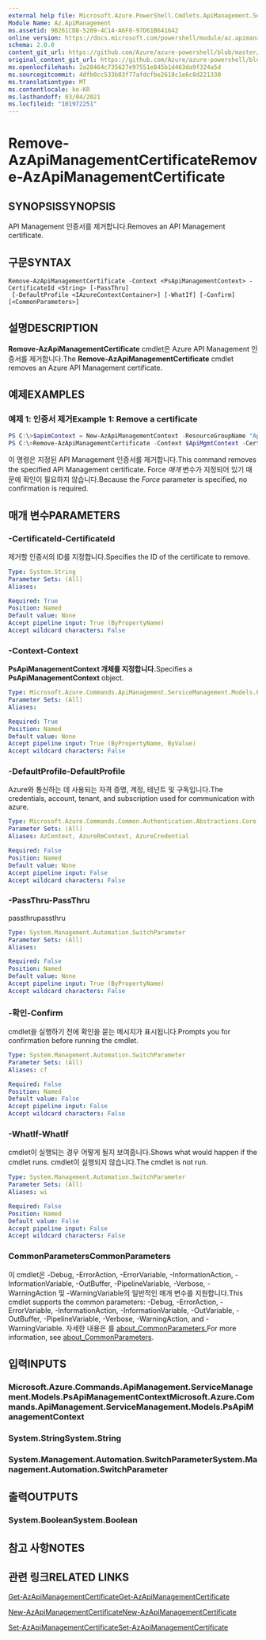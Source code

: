 ```yaml
---
external help file: Microsoft.Azure.PowerShell.Cmdlets.ApiManagement.ServiceManagement.dll-Help.xml
Module Name: Az.ApiManagement
ms.assetid: 9B261CD8-5209-4C14-A6F8-97D61B641642
online version: https://docs.microsoft.com/powershell/module/az.apimanagement/remove-azapimanagementcertificate
schema: 2.0.0
content_git_url: https://github.com/Azure/azure-powershell/blob/master/src/ApiManagement/ApiManagement/help/Remove-AzApiManagementCertificate.md
original_content_git_url: https://github.com/Azure/azure-powershell/blob/master/src/ApiManagement/ApiManagement/help/Remove-AzApiManagementCertificate.md
ms.openlocfilehash: 2a28464c735627e97551e845b1d463da9f324a5d
ms.sourcegitcommit: 4dfb0cc533b83f77afdcfbe2618c1e6c8d221330
ms.translationtype: MT
ms.contentlocale: ko-KR
ms.lasthandoff: 03/04/2021
ms.locfileid: "101972251"
---
```

# <span data-ttu-id="2bf6c-101">Remove-AzApiManagementCertificate</span><span class="sxs-lookup"><span data-stu-id="2bf6c-101">Remove-AzApiManagementCertificate</span></span>

## <span data-ttu-id="2bf6c-102">SYNOPSIS</span><span class="sxs-lookup"><span data-stu-id="2bf6c-102">SYNOPSIS</span></span>
<span data-ttu-id="2bf6c-103">API Management 인증서를 제거합니다.</span><span class="sxs-lookup"><span data-stu-id="2bf6c-103">Removes an API Management certificate.</span></span>

## <span data-ttu-id="2bf6c-104">구문</span><span class="sxs-lookup"><span data-stu-id="2bf6c-104">SYNTAX</span></span>

```
Remove-AzApiManagementCertificate -Context <PsApiManagementContext> -CertificateId <String> [-PassThru]
 [-DefaultProfile <IAzureContextContainer>] [-WhatIf] [-Confirm] [<CommonParameters>]
```

## <span data-ttu-id="2bf6c-105">설명</span><span class="sxs-lookup"><span data-stu-id="2bf6c-105">DESCRIPTION</span></span>
<span data-ttu-id="2bf6c-106">**Remove-AzApiManagementCertificate** cmdlet은 Azure API Management 인증서를 제거합니다.</span><span class="sxs-lookup"><span data-stu-id="2bf6c-106">The **Remove-AzApiManagementCertificate** cmdlet removes an Azure API Management certificate.</span></span>

## <span data-ttu-id="2bf6c-107">예제</span><span class="sxs-lookup"><span data-stu-id="2bf6c-107">EXAMPLES</span></span>

### <span data-ttu-id="2bf6c-108">예제 1: 인증서 제거</span><span class="sxs-lookup"><span data-stu-id="2bf6c-108">Example 1: Remove a certificate</span></span>
```powershell
PS C:\>$apimContext = New-AzApiManagementContext -ResourceGroupName "Api-Default-WestUS" -ServiceName "contoso"
PS C:\>Remove-AzApiManagementCertificate -Context $ApiMgmtContext -CertificateId "0123456789" -Force
```

<span data-ttu-id="2bf6c-109">이 명령은 지정된 API Management 인증서를 제거합니다.</span><span class="sxs-lookup"><span data-stu-id="2bf6c-109">This command removes the specified API Management certificate.</span></span>
<span data-ttu-id="2bf6c-110">Force *매개* 변수가 지정되어 있기 때문에 확인이 필요하지 않습니다.</span><span class="sxs-lookup"><span data-stu-id="2bf6c-110">Because the *Force* parameter is specified, no confirmation is required.</span></span>

## <span data-ttu-id="2bf6c-111">매개 변수</span><span class="sxs-lookup"><span data-stu-id="2bf6c-111">PARAMETERS</span></span>

### <span data-ttu-id="2bf6c-112">-CertificateId</span><span class="sxs-lookup"><span data-stu-id="2bf6c-112">-CertificateId</span></span>
<span data-ttu-id="2bf6c-113">제거할 인증서의 ID를 지정합니다.</span><span class="sxs-lookup"><span data-stu-id="2bf6c-113">Specifies the ID of the certificate to remove.</span></span>

```yaml
Type: System.String
Parameter Sets: (All)
Aliases:

Required: True
Position: Named
Default value: None
Accept pipeline input: True (ByPropertyName)
Accept wildcard characters: False
```

### <span data-ttu-id="2bf6c-114">-Context</span><span class="sxs-lookup"><span data-stu-id="2bf6c-114">-Context</span></span>
<span data-ttu-id="2bf6c-115">**PsApiManagementContext 개체를 지정합니다.**</span><span class="sxs-lookup"><span data-stu-id="2bf6c-115">Specifies a **PsApiManagementContext** object.</span></span>

```yaml
Type: Microsoft.Azure.Commands.ApiManagement.ServiceManagement.Models.PsApiManagementContext
Parameter Sets: (All)
Aliases:

Required: True
Position: Named
Default value: None
Accept pipeline input: True (ByPropertyName, ByValue)
Accept wildcard characters: False
```

### <span data-ttu-id="2bf6c-116">-DefaultProfile</span><span class="sxs-lookup"><span data-stu-id="2bf6c-116">-DefaultProfile</span></span>
<span data-ttu-id="2bf6c-117">Azure와 통신하는 데 사용되는 자격 증명, 계정, 테넌트 및 구독입니다.</span><span class="sxs-lookup"><span data-stu-id="2bf6c-117">The credentials, account, tenant, and subscription used for communication with azure.</span></span>

```yaml
Type: Microsoft.Azure.Commands.Common.Authentication.Abstractions.Core.IAzureContextContainer
Parameter Sets: (All)
Aliases: AzContext, AzureRmContext, AzureCredential

Required: False
Position: Named
Default value: None
Accept pipeline input: False
Accept wildcard characters: False
```

### <span data-ttu-id="2bf6c-118">-PassThru</span><span class="sxs-lookup"><span data-stu-id="2bf6c-118">-PassThru</span></span>
<span data-ttu-id="2bf6c-119">passthru</span><span class="sxs-lookup"><span data-stu-id="2bf6c-119">passthru</span></span>

```yaml
Type: System.Management.Automation.SwitchParameter
Parameter Sets: (All)
Aliases:

Required: False
Position: Named
Default value: None
Accept pipeline input: True (ByPropertyName)
Accept wildcard characters: False
```

### <span data-ttu-id="2bf6c-120">-확인</span><span class="sxs-lookup"><span data-stu-id="2bf6c-120">-Confirm</span></span>
<span data-ttu-id="2bf6c-121">cmdlet을 실행하기 전에 확인을 묻는 메시지가 표시됩니다.</span><span class="sxs-lookup"><span data-stu-id="2bf6c-121">Prompts you for confirmation before running the cmdlet.</span></span>

```yaml
Type: System.Management.Automation.SwitchParameter
Parameter Sets: (All)
Aliases: cf

Required: False
Position: Named
Default value: False
Accept pipeline input: False
Accept wildcard characters: False
```

### <span data-ttu-id="2bf6c-122">-WhatIf</span><span class="sxs-lookup"><span data-stu-id="2bf6c-122">-WhatIf</span></span>
<span data-ttu-id="2bf6c-123">cmdlet이 실행되는 경우 어떻게 될지 보여줍니다.</span><span class="sxs-lookup"><span data-stu-id="2bf6c-123">Shows what would happen if the cmdlet runs.</span></span>
<span data-ttu-id="2bf6c-124">cmdlet이 실행되지 않습니다.</span><span class="sxs-lookup"><span data-stu-id="2bf6c-124">The cmdlet is not run.</span></span>

```yaml
Type: System.Management.Automation.SwitchParameter
Parameter Sets: (All)
Aliases: wi

Required: False
Position: Named
Default value: False
Accept pipeline input: False
Accept wildcard characters: False
```

### <span data-ttu-id="2bf6c-125">CommonParameters</span><span class="sxs-lookup"><span data-stu-id="2bf6c-125">CommonParameters</span></span>
<span data-ttu-id="2bf6c-126">이 cmdlet은 -Debug, -ErrorAction, -ErrorVariable, -InformationAction, -InformationVariable, -OutBuffer, -PipelineVariable, -Verbose, -WarningAction 및 -WarningVariable의 일반적인 매개 변수를 지원합니다.</span><span class="sxs-lookup"><span data-stu-id="2bf6c-126">This cmdlet supports the common parameters: -Debug, -ErrorAction, -ErrorVariable, -InformationAction, -InformationVariable, -OutVariable, -OutBuffer, -PipelineVariable, -Verbose, -WarningAction, and -WarningVariable.</span></span> <span data-ttu-id="2bf6c-127">자세한 내용은 를 [about_CommonParameters.](http://go.microsoft.com/fwlink/?LinkID=113216)</span><span class="sxs-lookup"><span data-stu-id="2bf6c-127">For more information, see [about_CommonParameters](http://go.microsoft.com/fwlink/?LinkID=113216).</span></span>

## <span data-ttu-id="2bf6c-128">입력</span><span class="sxs-lookup"><span data-stu-id="2bf6c-128">INPUTS</span></span>

### <span data-ttu-id="2bf6c-129">Microsoft.Azure.Commands.ApiManagement.ServiceManagement.Models.PsApiManagementContext</span><span class="sxs-lookup"><span data-stu-id="2bf6c-129">Microsoft.Azure.Commands.ApiManagement.ServiceManagement.Models.PsApiManagementContext</span></span>

### <span data-ttu-id="2bf6c-130">System.String</span><span class="sxs-lookup"><span data-stu-id="2bf6c-130">System.String</span></span>

### <span data-ttu-id="2bf6c-131">System.Management.Automation.SwitchParameter</span><span class="sxs-lookup"><span data-stu-id="2bf6c-131">System.Management.Automation.SwitchParameter</span></span>

## <span data-ttu-id="2bf6c-132">출력</span><span class="sxs-lookup"><span data-stu-id="2bf6c-132">OUTPUTS</span></span>

### <span data-ttu-id="2bf6c-133">System.Boolean</span><span class="sxs-lookup"><span data-stu-id="2bf6c-133">System.Boolean</span></span>

## <span data-ttu-id="2bf6c-134">참고 사항</span><span class="sxs-lookup"><span data-stu-id="2bf6c-134">NOTES</span></span>

## <span data-ttu-id="2bf6c-135">관련 링크</span><span class="sxs-lookup"><span data-stu-id="2bf6c-135">RELATED LINKS</span></span>

[<span data-ttu-id="2bf6c-136">Get-AzApiManagementCertificate</span><span class="sxs-lookup"><span data-stu-id="2bf6c-136">Get-AzApiManagementCertificate</span></span>](./Get-AzApiManagementCertificate.md)

[<span data-ttu-id="2bf6c-137">New-AzApiManagementCertificate</span><span class="sxs-lookup"><span data-stu-id="2bf6c-137">New-AzApiManagementCertificate</span></span>](./New-AzApiManagementCertificate.md)

[<span data-ttu-id="2bf6c-138">Set-AzApiManagementCertificate</span><span class="sxs-lookup"><span data-stu-id="2bf6c-138">Set-AzApiManagementCertificate</span></span>](./Set-AzApiManagementCertificate.md)


